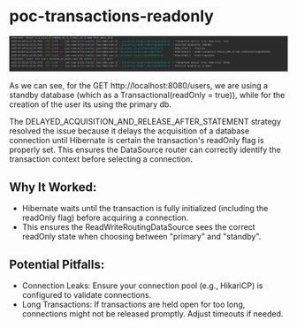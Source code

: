 # poc-transactions-readonly

![alt text](images/image.png)

As we can see, for the GET http://localhost:8080/users, we are using a standby database (which as a Transactional(readOnly = true)), while for the creation of the user its using the primary db.


The DELAYED_ACQUISITION_AND_RELEASE_AFTER_STATEMENT strategy resolved the issue because it delays the acquisition of a database connection until Hibernate is certain the transaction's readOnly flag is properly set. This ensures the DataSource router can correctly identify the transaction context before selecting a connection.

## Why It Worked:
- Hibernate waits until the transaction is fully initialized (including the readOnly flag) before acquiring a connection.
- This ensures the ReadWriteRoutingDataSource sees the correct readOnly state when choosing between "primary" and "standby".

## Potential Pitfalls:
- Connection Leaks: Ensure your connection pool (e.g., HikariCP) is configured to validate connections.
- Long Transactions: If transactions are held open for too long, connections might not be released promptly. Adjust timeouts if needed.
